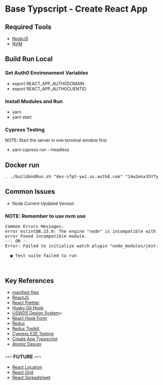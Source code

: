 # Base Typscript - Create React App

## Required Tools

- [NodeJS](https://nodejs.org/en/download/)
- [NVM](https://github.com/nvm-sh/nvm#installing-and-updating)

## Build Run Local

### Set Auth0 Environement Variables

- export REACT_APP_AUTH0DOMAIN
- export REACT_APP_AUTH0CLIENTID

### Install Modules and Run

- yarn
- yarn start

### Cypress Testing

NOTE: Start the server in one terminal window first

- yarn cypress run --headless

## Docker run

<pre>. ./buildAndRun.sh "dev-sfpt-yw1.us.auth0.com" "14w1mnx35YfyJVCFA7HnTn32La2E0gbS"</pre>

## Common Issues

- Node Current Updated Version

### NOTE: Remember to use nvm use <node version>

<pre>
Common Errors Messages:
error eslint@8.23.0: The engine "node" is incompatible with this module. Expected version "^12.22.0 || ^14.17.0 || >=16.0.0". Got "14.15.0"
error Found incompatible module.
--- OR --
Error: Failed to initialize watch plugin "node_modules/jest-watch-typeahead/filename.js":

  ● Test suite failed to run


</pre>

## Key References

- [manifest files](https://web.dev/add-manifest/)
- [ReactJS](https://reactjs.org/)
- [React Prettier](https://prettier.io/docs/en/install.html)
- [Husky Git Hook](https://typicode.github.io/husky/#/)
- [USWDS Design System](https://designsystem.digital.gov/documentation/getting-started/developers/phase-one-install/)=
- [React Hook Form](https://react-hook-form.com/)
- [Redux](https://redux.js.org/)
- [Redux Toolkit](https://redux-toolkit.js.org/)
- [Cypress E2E Testing](https://www.cypress.io/)
- [Create App Typescript](https://create-react-app.dev/docs/adding-typescript/)
- [Atomic Design](https://atomicdesign.bradfrost.com/)

### --- FUTURE ---

- [React Location](https://react-location.tanstack.com/)
- [React Grid](https://reactgrid.com/)
- [React Spreadsheet](https://github.com/iddan/react-spreadsheet)
